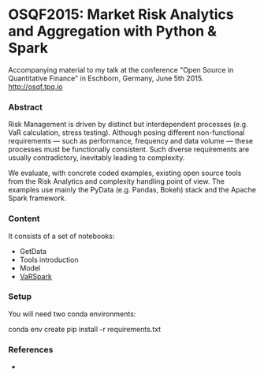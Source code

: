 # OSQF2015: Market Risk Analytics and Aggregation with Python & Spark

Accompanying material to my talk at the conference "Open Source in Quantitative Finance" in Eschborn, Germany, June 5th 2015.
http://osqf.tpq.io

### Abstract
Risk Management is driven by distinct but interdependent processes (e.g. VaR calculation, stress testing). Although posing different non-functional requirements — such as performance, frequency and data volume — these processes must be functionally consistent. Such diverse requirements are usually contradictory, inevitably leading to complexity.

We evaluate, with concrete coded examples, existing open source tools from the Risk Analytics and complexity handling point of view. The examples use mainly the PyData (e.g. Pandas, Bokeh) stack and the Apache Spark framework.


### Content
It consists of a set of notebooks:
- GetData
- Tools introduction
- Model
- [VaRSpark](notebooks/SparkVaR)


### Setup

You will need two conda environments:

conda env create
pip install -r requirements.txt

### References

- 



